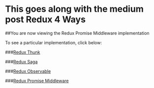 # This goes along with the medium post Redux 4 Ways

##You are now viewing the Redux Promise Middleware implementation   

To see a particular implementation, click below:

###[Redux Thunk](https://github.com/dabit3/redux-4-ways/tree/thunk)   

###[Redux Saga](https://github.com/dabit3/redux-4-ways/tree/saga)    

###[Redux Observable](https://github.com/dabit3/redux-4-ways/tree/observable)   

###[Redux Promise Middleware](https://github.com/dabit3/redux-4-ways/tree/promise-middleware)